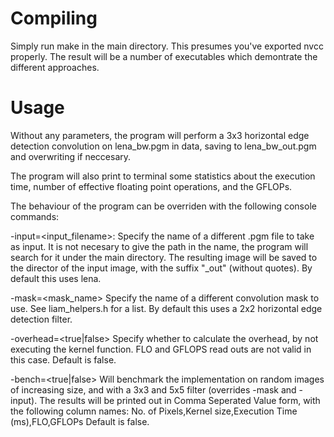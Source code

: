 # Compiling
Simply run make in the main directory. This presumes you've exported nvcc properly.
The result will be a number of executables which demontrate the different approaches.

# Usage
Without any parameters, the program will perform a 3x3 horizontal edge detection convolution on lena_bw.pgm in data, saving to lena_bw_out.pgm and overwriting if neccesary.

The program will also print to terminal some statistics about the execution time, number of effective floating point operations, and the GFLOPs.

The behaviour of the program can be overriden with the following console commands:

-input=<input_filename>:
Specify the name of a different .pgm file to take as input. It is not necesary to give the path in the name, the program will search for it under the main directory. The resulting image will be saved to the director of the input image, with the suffix "_out" (without quotes).
By default this uses lena.

-mask=<mask_name>
Specify the name of a different convolution mask to use. See liam_helpers.h for a list.
By default this uses a 2x2 horizontal edge detection filter.

-overhead=<true|false>
Specify whether to calculate the overhead, by not executing the kernel function. FLO and GFLOPS read outs are not valid in this case.
Default is false.

-bench=<true|false>
Will benchmark the implementation on random images of increasing size, and with a 3x3 and 5x5 filter (overrides -mask and -input). The results will be printed out in Comma Seperated Value form, with the following column names:
No. of Pixels,Kernel size,Execution Time (ms),FLO,GFLOPs
Default is false.